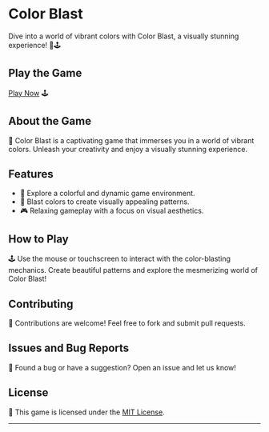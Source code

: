 # Color Blast

Dive into a world of vibrant colors with Color Blast, a visually stunning experience! 🎨🕹️

## Play the Game

[Play Now](https://aryan0-1maurya.github.io/color-blast/) 🕹️

## About the Game

📜 Color Blast is a captivating game that immerses you in a world of vibrant colors. Unleash your creativity and enjoy a visually stunning experience.

## Features

- 🎨 Explore a colorful and dynamic game environment.
- 🌈 Blast colors to create visually appealing patterns.
- 🎮 Relaxing gameplay with a focus on visual aesthetics.

## How to Play

🕹️ Use the mouse or touchscreen to interact with the color-blasting mechanics. Create beautiful patterns and explore the mesmerizing world of Color Blast!

## Contributing

🤝 Contributions are welcome! Feel free to fork and submit pull requests.

## Issues and Bug Reports

🐛 Found a bug or have a suggestion? Open an issue and let us know!

## License

📄 This game is licensed under the [MIT License](LICENSE).

---
